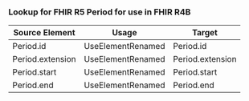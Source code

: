 ### Lookup for FHIR R5 Period for use in FHIR R4B

| Source Element | Usage | Target |
| -------------- | ----- | ------ |
| Period.id | UseElementRenamed | Period.id |
| Period.extension | UseElementRenamed | Period.extension |
| Period.start | UseElementRenamed | Period.start |
| Period.end | UseElementRenamed | Period.end |
